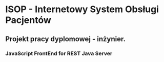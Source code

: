 <h1>ISOP - Internetowy System Obsługi Pacjentów</h2>

<h2>Projekt pracy dyplomowej - inżynier.</h2>
<h3>JavaScript FrontEnd for REST Java Server</h3>
